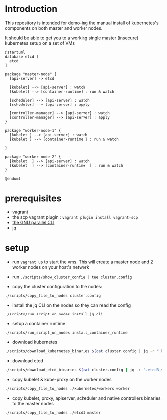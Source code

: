 # Introduction

This repository is intended for demo-ing the manual install of kubernetes's components on both master and worker nodes.

It should be able to get you to a working single master (insecure) kubernetes setup on a set of VMs

```plantuml
@startuml
database etcd [
  etcd 
]

package "master-node" {
  [api-server] -> etcd

  [kubelet] --> [api-server] : watch
  [kubelet] --> [container-runtime] : run & watch
  
  [scheduler] --> [api-server] : watch
  [scheduler] --> [api-server] : apply

  [controller-manager] --> [api-server] : watch
  [controller-manager] --> [api-server] : apply
}

package "worker-node-1" {
  [kubelet ] --> [api-server] : watch
  [kubelet ] --> [container-runtime ] : run & watch

}

package "worker-node-2" {
  [kubelet  ] --> [api-server] : watch
  [kubelet  ] --> [container-runtime  ] : run & watch
}

@enduml
```


# prerequisites
- vagrant
- the scp vagrant plugin : `vagrant plugin install vagrant-scp`
- [the GNU parallel CLI](https://www.gnu.org/software/parallel/)
- [jq](https://stedolan.github.io/jq/)

# setup
- run `vagrant up` to start the vms. This will create a master node and 2 worker nodes on your host's network

- run `./scripts/show_cluster_config | tee cluster.config`

- copy the cluster configuration to the nodes:
```sh
./scripts/copy_file_to_nodes cluster.config
```

- install the jq CLI on the nodes so they can read the config
```sh
./scripts/run_script_on_nodes install_jq_cli
```

- setup a container runtime
```sh
./scripts/run_script_on_nodes install_container_runtime
```

- download kubernetes
```sh
./scripts/download_kubernetes_binaries $(cat cluster.config | jq -r ".kubernetes_version") ./kubernetes
```
- download etcd
```sh
./scripts/download_etcd_binaries $(cat cluster.config | jq -r ".etcd3_version") ./etcd3
```

- copy kubelet & kube-proxy on the worker nodes
```sh
./scripts/copy_file_to_nodes ./kubernetes/workers worker
```

- copy kubelet, proxy, apiserver, scheduler and native controllers binaries to the master nodes
```sh
./scripts/copy_file_to_nodes ./etcd3 master
```